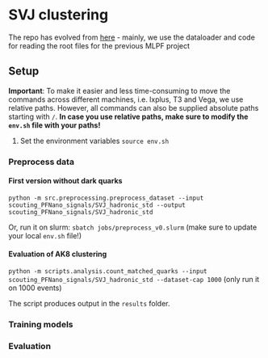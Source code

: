 # SVJ clustering
The repo has evolved from [here](https://github.com/selvaggi/mlpf) - mainly, we use the dataloader and code for reading  the root files for the previous MLPF project

## Setup
**Important**: To make it easier and less time-consuming to move the commands across different machines, i.e. lxplus, T3 and Vega, we use relative paths. However, all commands can also be supplied absolute paths starting with `/`. **In case you use relative paths, make sure to modify the `env.sh` file with your paths!** 
1. Set the environment variables `source env.sh`


### Preprocess data

#### First version without dark quarks

`python -m src.preprocessing.preprocess_dataset --input scouting_PFNano_signals/SVJ_hadronic_std --output scouting_PFNano_signals/SVJ_hadronic_std`

Or, run it on slurm: `sbatch jobs/preprocess_v0.slurm` (make sure to update your local `env.sh` file!)

#### Evaluation of AK8 clustering

`python -m scripts.analysis.count_matched_quarks --input scouting_PFNano_signals/SVJ_hadronic_std --dataset-cap 1000` (only run it on 1000 events)

The script produces output in the `results` folder.

### Training models

### Evaluation

